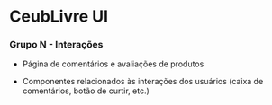 # CeubLivre UI

### Grupo N - Interações

* Página de comentários e avaliações de produtos

* Componentes relacionados às interações dos usuários (caixa de comentários, botão de curtir, etc.)
